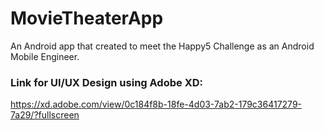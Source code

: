# MovieTheaterApp

An Android app that created to meet the Happy5 Challenge as an Android Mobile Engineer.

### Link for UI/UX Design using Adobe XD: 
https://xd.adobe.com/view/0c184f8b-18fe-4d03-7ab2-179c36417279-7a29/?fullscreen
